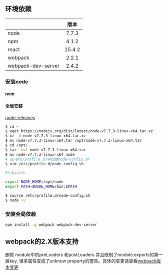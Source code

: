 ## 环境依赖

|                      | 版本  |
|:---------------------|:-----:|
|node                  |7.7.3  |
|npm                   |4.1.2  |
|react                 |15.4.2 |
|webpack               |2.2.1  |
|webpack-dev-server    |2.4.2  |

### 安装node

#### nvm

#### 全局安装

[node-releases](https://nodejs.org/dist/)

```bash
$ cd ~
$ wget https://nodejs.org/dist/latest/node-v7.7.3-linux-x64.tar.xz
$ xz -d node-v7.7.3-linux-x64.tar.xz
$ mv node-v7.7.3-linux-x64.tar /opt/node-v7.7.3-linux-x64.tar
$ cd /opt/
$ tar -xvf node-v7.7.3-linux-x64.tar
$ mv node-v7.7.3-linux-x64 node
# 在/etc/profile.d/中创建node-config.sh
$ vim /etc/profile.d/node-config.sh

#!/bin/sh

export NODE_HOME=/opt/node
export PATH=$NODE_HOME/bin:$PATH

$ source /etc/profile.d/node-config.sh
$ node -v
```


### 安装全局依赖

```bash
npm install -g webpack webpack-dev-server
```

## webpack的2.X版本支持

删除 module中的preLoaders 和postLoaders
并且限制了module.exports的第一层key, 很多属性变成了unknow property的警告。具体的变更请查看[webpack版本变更](https://github.com/webpack/webpack/releases/tag/v2.1.0-beta.23)
